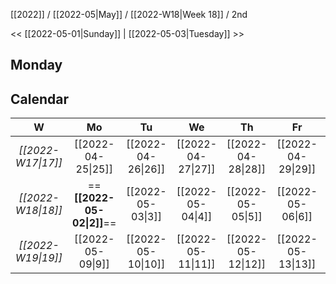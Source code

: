 [[2022]] / [[2022-05|May]] / [[2022-W18|Week 18]] / 2nd

<<  [[2022-05-01|Sunday]]   |  [[2022-05-03|Tuesday]]  >>︎

## Monday

## Calendar
| W  | Mo | Tu | We | Th | Fr | Sa | Su |
|:--:|:--:|:--:|:--:|:--:|:--:|:--:|:--:|
| *[[2022-W17\|17]]* | [[2022-04-25\|25]] | [[2022-04-26\|26]] | [[2022-04-27\|27]] | [[2022-04-28\|28]] | [[2022-04-29\|29]] | [[2022-04-30\|30]] | [[2022-05-01\|1]]  |
| *[[2022-W18\|18]]* | ==**[[2022-05-02\|2]]**==  | [[2022-05-03\|3]]  | [[2022-05-04\|4]]  | [[2022-05-05\|5]]  | [[2022-05-06\|6]]  | [[2022-05-07\|7]]  | [[2022-05-08\|8]]  |
| *[[2022-W19\|19]]* | [[2022-05-09\|9]]  | [[2022-05-10\|10]] | [[2022-05-11\|11]] | [[2022-05-12\|12]] | [[2022-05-13\|13]] | [[2022-05-14\|14]] | [[2022-05-15\|15]] |
